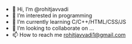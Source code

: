 - 👋 Hi, I’m @rohitjavvadi
- 👀 I’m interested in programming
- 🌱 I’m currently learning C/C++/HTML/CSS/JS
- 💞️ I’m looking to collaborate on ...
- 📫 How to reach me [rohitjavvadi1@gmail.com](https://mail.google.com/mail/u/?authuser=rohitjavvadi1@gmail.com)

<!---
rohitjavvadi/rohitjavvadi is a ✨ special ✨ repository because its `README.md` (this file) appears on your GitHub profile.
You can click the Preview link to take a look at your changes.
--->
